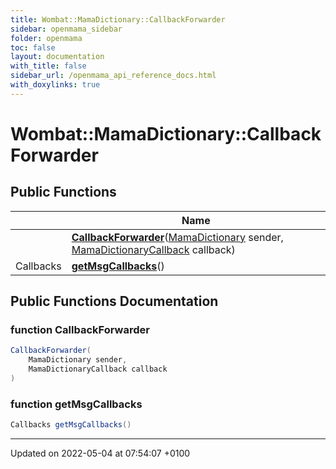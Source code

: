 ```yaml
---
title: Wombat::MamaDictionary::CallbackForwarder
sidebar: openmama_sidebar
folder: openmama
toc: false
layout: documentation
with_title: false
sidebar_url: /openmama_api_reference_docs.html
with_doxylinks: true
---
```


# Wombat::MamaDictionary::CallbackForwarder





## Public Functions

|                | Name           |
| -------------- | -------------- |
| | **[CallbackForwarder](classWombat_1_1MamaDictionary_1_1CallbackForwarder.html#function-callbackforwarder)**([MamaDictionary](classWombat_1_1MamaDictionary.html) sender, [MamaDictionaryCallback](interfaceWombat_1_1MamaDictionaryCallback.html) callback) |
| Callbacks | **[getMsgCallbacks](classWombat_1_1MamaDictionary_1_1CallbackForwarder.html#function-getmsgcallbacks)**() |

## Public Functions Documentation

### function CallbackForwarder

```csharp
CallbackForwarder(
    MamaDictionary sender,
    MamaDictionaryCallback callback
)
```


### function getMsgCallbacks

```csharp
Callbacks getMsgCallbacks()
```


-------------------------------

Updated on 2022-05-04 at 07:54:07 +0100